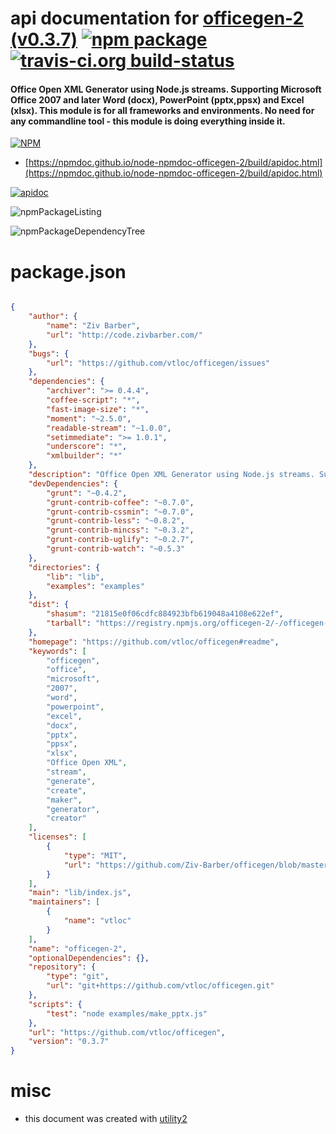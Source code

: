 # api documentation for  [officegen-2 (v0.3.7)](https://github.com/vtloc/officegen#readme)  [![npm package](https://img.shields.io/npm/v/npmdoc-officegen-2.svg?style=flat-square)](https://www.npmjs.org/package/npmdoc-officegen-2) [![travis-ci.org build-status](https://api.travis-ci.org/npmdoc/node-npmdoc-officegen-2.svg)](https://travis-ci.org/npmdoc/node-npmdoc-officegen-2)
#### Office Open XML Generator using Node.js streams. Supporting Microsoft Office 2007 and later Word (docx), PowerPoint (pptx,ppsx) and Excel (xlsx). This module is for all frameworks and environments. No need for any commandline tool - this module is doing everything inside it.

[![NPM](https://nodei.co/npm/officegen-2.png?downloads=true&downloadRank=true&stars=true)](https://www.npmjs.com/package/officegen-2)

- [https://npmdoc.github.io/node-npmdoc-officegen-2/build/apidoc.html](https://npmdoc.github.io/node-npmdoc-officegen-2/build/apidoc.html)

[![apidoc](https://npmdoc.github.io/node-npmdoc-officegen-2/build/screenCapture.buildCi.browser.%252Ftmp%252Fbuild%252Fapidoc.html.png)](https://npmdoc.github.io/node-npmdoc-officegen-2/build/apidoc.html)

![npmPackageListing](https://npmdoc.github.io/node-npmdoc-officegen-2/build/screenCapture.npmPackageListing.svg)

![npmPackageDependencyTree](https://npmdoc.github.io/node-npmdoc-officegen-2/build/screenCapture.npmPackageDependencyTree.svg)



# package.json

```json

{
    "author": {
        "name": "Ziv Barber",
        "url": "http://code.zivbarber.com/"
    },
    "bugs": {
        "url": "https://github.com/vtloc/officegen/issues"
    },
    "dependencies": {
        "archiver": ">= 0.4.4",
        "coffee-script": "*",
        "fast-image-size": "*",
        "moment": "~2.5.0",
        "readable-stream": "~1.0.0",
        "setimmediate": ">= 1.0.1",
        "underscore": "*",
        "xmlbuilder": "*"
    },
    "description": "Office Open XML Generator using Node.js streams. Supporting Microsoft Office 2007 and later Word (docx), PowerPoint (pptx,ppsx) and Excel (xlsx). This module is for all frameworks and environments. No need for any commandline tool - this module is doing everything inside it.",
    "devDependencies": {
        "grunt": "~0.4.2",
        "grunt-contrib-coffee": "~0.7.0",
        "grunt-contrib-cssmin": "~0.7.0",
        "grunt-contrib-less": "~0.8.2",
        "grunt-contrib-mincss": "~0.3.2",
        "grunt-contrib-uglify": "~0.2.7",
        "grunt-contrib-watch": "~0.5.3"
    },
    "directories": {
        "lib": "lib",
        "examples": "examples"
    },
    "dist": {
        "shasum": "21815e0f06cdfc884923bfb619048a4108e622ef",
        "tarball": "https://registry.npmjs.org/officegen-2/-/officegen-2-0.3.7.tgz"
    },
    "homepage": "https://github.com/vtloc/officegen#readme",
    "keywords": [
        "officegen",
        "office",
        "microsoft",
        "2007",
        "word",
        "powerpoint",
        "excel",
        "docx",
        "pptx",
        "ppsx",
        "xlsx",
        "Office Open XML",
        "stream",
        "generate",
        "create",
        "maker",
        "generator",
        "creator"
    ],
    "licenses": [
        {
            "type": "MIT",
            "url": "https://github.com/Ziv-Barber/officegen/blob/master/LICENSE-MIT"
        }
    ],
    "main": "lib/index.js",
    "maintainers": [
        {
            "name": "vtloc"
        }
    ],
    "name": "officegen-2",
    "optionalDependencies": {},
    "repository": {
        "type": "git",
        "url": "git+https://github.com/vtloc/officegen.git"
    },
    "scripts": {
        "test": "node examples/make_pptx.js"
    },
    "url": "https://github.com/vtloc/officegen",
    "version": "0.3.7"
}
```



# misc
- this document was created with [utility2](https://github.com/kaizhu256/node-utility2)
